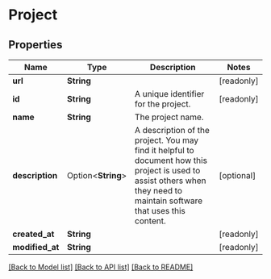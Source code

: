 # Project

## Properties

Name | Type | Description | Notes
------------ | ------------- | ------------- | -------------
**url** | **String** |  | [readonly]
**id** | **String** | A unique identifier for the project. | [readonly]
**name** | **String** | The project name. | 
**description** | Option<**String**> | A description of the project.  You may find it helpful to document how this project is used to assist others when they need to maintain software that uses this content. | [optional]
**created_at** | **String** |  | [readonly]
**modified_at** | **String** |  | [readonly]

[[Back to Model list]](../README.md#documentation-for-models) [[Back to API list]](../README.md#documentation-for-api-endpoints) [[Back to README]](../README.md)


